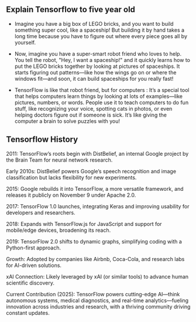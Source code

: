 ## Explain Tensorflow to five year old
- Imagine you have a big box of LEGO bricks, and you want to build something super cool, like a spaceship! But building it by hand takes a long time because you have to figure out where every piece goes all by yourself.

- Now, imagine you have a super-smart robot friend who loves to help. You tell the robot, "Hey, I want a spaceship!" and it quickly learns how to put the LEGO bricks together by looking at pictures of spaceships. It starts figuring out patterns—like how the wings go on or where the windows fit—and soon, it can build spaceships for you really fast!

- TensorFlow is like that robot friend, but for computers : It’s a special tool that helps computers learn things by looking at lots of examples—like pictures, numbers, or words. People use it to teach computers to do fun stuff, like recognizing your voice, spotting cats in photos, or even helping doctors figure out if someone is sick. It’s like giving the computer a brain to solve puzzles with you!





## Tensorflow History
2011: TensorFlow’s roots begin with DistBelief, an internal Google project by the Brain Team for neural network research.

Early 2010s: DistBelief powers Google’s speech recognition and image classification but lacks flexibility for new experiments.

2015: Google rebuilds it into TensorFlow, a more versatile framework, and releases it publicly on November 9 under Apache 2.0.

2017: TensorFlow 1.0 launches, integrating Keras and improving usability for developers and researchers.

2018: Expands with TensorFlow.js for JavaScript and support for mobile/edge devices, broadening its reach.

2019: TensorFlow 2.0 shifts to dynamic graphs, simplifying coding with a Python-first approach.

Growth: Adopted by companies like Airbnb, Coca-Cola, and research labs for AI-driven solutions.

xAI Connection: Likely leveraged by xAI (or similar tools) to advance human scientific discovery.

Current Contribution (2025): TensorFlow powers cutting-edge AI—think autonomous systems, medical diagnostics, and real-time analytics—fueling innovation across industries and research, with a thriving community driving constant updates.


